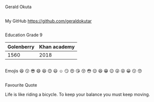 #
Gerald Okuta
##
My GitHub
https://github.com/geraldokutar

##
Education
Grade 9


|Golenberry|Khan academy|
|:---------|:-----------|
|1560      |2018        |


##
Emojis
:satisfied:
:kissing:
:sunglasses:
:smile:
:laughing:
:blush:
:smiley:
:relaxed:
:smirk:
:heart_eyes:
:kissing_heart:
:kissing_closed_eyes:
:flushed:
:relieved:
:satisfied:
:grin:
:wink:
:stuck_out_tongue_winking_eye:
:stuck_out_tongue_closed_eyes:
:grinning:
:kissing:
:kissing_smiling_eyes:
##
Favourite Quote 

>
Life is like riding a bicycle. To keep your balance you must keep moving.
